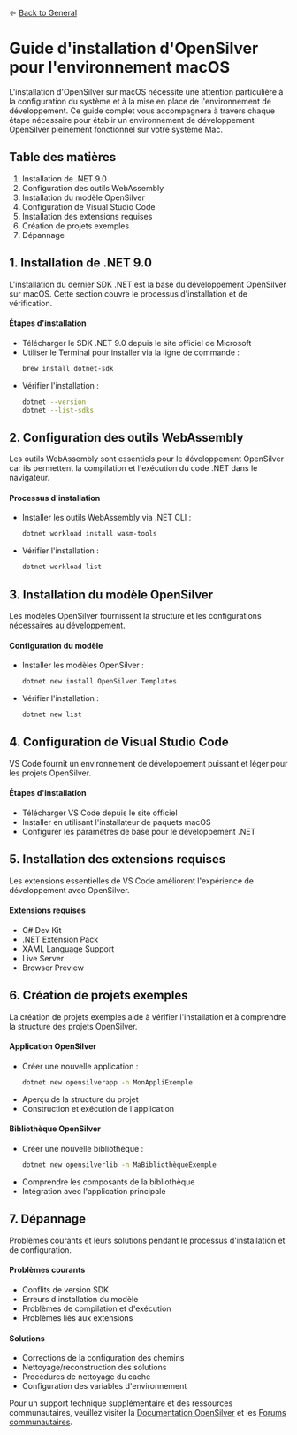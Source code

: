 ← [Back to General](/docs/9/1)
# Guide d'installation d'OpenSilver pour l'environnement macOS

L'installation d'OpenSilver sur macOS nécessite une attention particulière à la configuration du système et à la mise en place de l'environnement de développement. Ce guide complet vous accompagnera à travers chaque étape nécessaire pour établir un environnement de développement OpenSilver pleinement fonctionnel sur votre système Mac.

## Table des matières
1. Installation de .NET 9.0
2. Configuration des outils WebAssembly
3. Installation du modèle OpenSilver
4. Configuration de Visual Studio Code
5. Installation des extensions requises
6. Création de projets exemples
7. Dépannage

## 1. Installation de .NET 9.0
L'installation du dernier SDK .NET est la base du développement OpenSilver sur macOS. Cette section couvre le processus d'installation et de vérification.

#### Étapes d'installation
- Télécharger le SDK .NET 9.0 depuis le site officiel de Microsoft
- Utiliser le Terminal pour installer via la ligne de commande :
  ```bash
  brew install dotnet-sdk
  ```
- Vérifier l'installation :
  ```bash
  dotnet --version
  dotnet --list-sdks
  ```

## 2. Configuration des outils WebAssembly
Les outils WebAssembly sont essentiels pour le développement OpenSilver car ils permettent la compilation et l'exécution du code .NET dans le navigateur.

#### Processus d'installation
- Installer les outils WebAssembly via .NET CLI :
  ```bash
  dotnet workload install wasm-tools
  ```
- Vérifier l'installation :
  ```bash
  dotnet workload list
  ```

## 3. Installation du modèle OpenSilver
Les modèles OpenSilver fournissent la structure et les configurations nécessaires au développement.

#### Configuration du modèle
- Installer les modèles OpenSilver :
  ```bash
  dotnet new install OpenSilver.Templates
  ```
- Vérifier l'installation :
  ```bash
  dotnet new list
  ```

## 4. Configuration de Visual Studio Code
VS Code fournit un environnement de développement puissant et léger pour les projets OpenSilver.

#### Étapes d'installation
- Télécharger VS Code depuis le site officiel
- Installer en utilisant l'installateur de paquets macOS
- Configurer les paramètres de base pour le développement .NET

## 5. Installation des extensions requises
Les extensions essentielles de VS Code améliorent l'expérience de développement avec OpenSilver.

#### Extensions requises
- C# Dev Kit
- .NET Extension Pack
- XAML Language Support
- Live Server
- Browser Preview

## 6. Création de projets exemples
La création de projets exemples aide à vérifier l'installation et à comprendre la structure des projets OpenSilver.

#### Application OpenSilver
- Créer une nouvelle application :
  ```bash
  dotnet new opensilverapp -n MonAppliExemple
  ```
- Aperçu de la structure du projet
- Construction et exécution de l'application

#### Bibliothèque OpenSilver
- Créer une nouvelle bibliothèque :
  ```bash
  dotnet new opensilverlib -n MaBibliothèqueExemple
  ```
- Comprendre les composants de la bibliothèque
- Intégration avec l'application principale

## 7. Dépannage
Problèmes courants et leurs solutions pendant le processus d'installation et de configuration.

#### Problèmes courants
- Conflits de version SDK
- Erreurs d'installation du modèle
- Problèmes de compilation et d'exécution
- Problèmes liés aux extensions

#### Solutions
- Corrections de la configuration des chemins
- Nettoyage/reconstruction des solutions
- Procédures de nettoyage du cache
- Configuration des variables d'environnement

Pour un support technique supplémentaire et des ressources communautaires, veuillez visiter la [Documentation OpenSilver](https://doc.opensilver.net) et les [Forums communautaires](https://opensilver.net/forums).